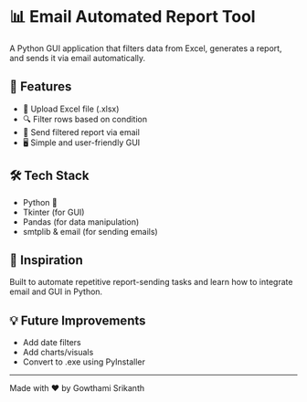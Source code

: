 # 📊 Email Automated Report Tool

A Python GUI application that filters data from Excel, generates a report, and sends it via email automatically.

## 🚀 Features

- 📂 Upload Excel file (.xlsx)
- 🔍 Filter rows based on condition
- 📧 Send filtered report via email
- 🖥️ Simple and user-friendly GUI

## 🛠️ Tech Stack

- Python 🐍  
- Tkinter (for GUI)  
- Pandas (for data manipulation)  
- smtplib & email (for sending emails)  

## 🧠 Inspiration

Built to automate repetitive report-sending tasks and learn how to integrate email and GUI in Python.

## 💡 Future Improvements

- Add date filters  
- Add charts/visuals  
- Convert to .exe using PyInstaller

---

Made with ❤️ by Gowthami Srikanth

